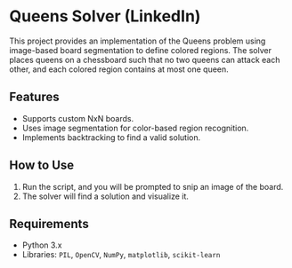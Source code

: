 # Queens Solver (LinkedIn)

This project provides an implementation of the Queens problem using image-based board segmentation to define colored regions. 
The solver places queens on a chessboard such that no two queens can attack each other, and each colored region contains at most one queen.

## Features
- Supports custom NxN boards.
- Uses image segmentation for color-based region recognition.
- Implements backtracking to find a valid solution.

## How to Use
1. Run the script, and you will be prompted to snip an image of the board.
2. The solver will find a solution and visualize it.

## Requirements
- Python 3.x
- Libraries: `PIL`, `OpenCV`, `NumPy`, `matplotlib`, `scikit-learn`